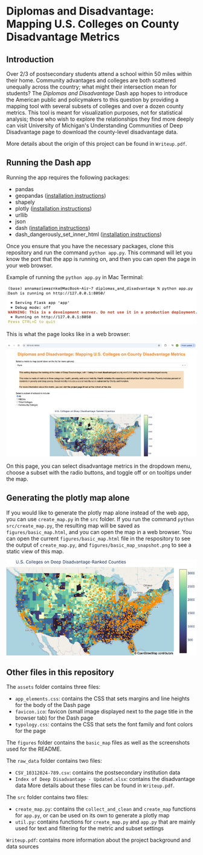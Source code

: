 # Diplomas and Disadvantage: Mapping U.S. Colleges on County Disadvantage Metrics

## Introduction

Over 2/3 of postsecondary students attend a school within 50 miles within their home. Community advantages and colleges are both scattered unequally across the country; what might their intersection mean for students? The *Diplomas and Disadvantage* Dash app hopes to introduce the American public and policymakers to this question by providing a mapping tool with several subsets of colleges and over a dozen county metrics. This tool is meant for visualization purposes, not for statistical analysis; those who wish to explore the relationships they find more deeply can visit University of Michigan's Understanding Communities of Deep Disadvantage page to download the county-level disadvantage data.

More details about the origin of this project can be found in `Writeup.pdf`.

## Running the Dash app

Running the app requires the following packages:
* pandas
* geopandas ([installation instructions](https://geopandas.org/en/stable/getting_started.html))
* shapely
* plotly ([installation instructions](https://plotly.com/python/getting-started/))
* urllib
* json
* dash ([installation instructions](https://dash.plotly.com/installation))
* dash_dangerously_set_inner_html ([installation instructions](https://github.com/plotly/dash-dangerously-set-inner-html))

Once you ensure that you have the necessary packages, clone this repository and run the command `python app.py`. This command will let you know the port that the app is running on, and then you can open the page in your web browser.

Example of running the `python app.py` in Mac Terminal:

![\label{fig:example of running app.py in terminal}](figures/readme_example_command_line.png)

This is what the page looks like in a web browser:

![\label{fig:example of app.py open in web browser}](figures/readme_example_browser.png)

On this page, you can select disadvantage metrics in the dropdown menu, choose a subset with the radio buttons, and toggle off or on tooltips under the map. 

## Generating the plotly map alone

If you would like to generate the plotly map alone instead of the web app, you can use `create_map.py` in the `src` folder. If you run the command `python src/create_map.py`, the resulting map will be saved as `figures/basic_map.html`, and you can open the map in a web browser. You can open the current `figures/basic_map.html` file in the respository to see the output of `create_map.py`, and `figures/basic_map_snapshot.png` to see a static view of this map.

![\label{fig:static plotly map}](figures/basic_map_snapshot.png)

## Other files in this repository

The `assets` folder contains three files:
* `app_elements.css`: contains the CSS that sets margins and line heights for the body of the Dash page
* `favicon.ico`: favicon (small image displayed next to the page title in the browser tab) for the Dash page
* `typology.css`: contains the CSS that sets the font family and font colors for the page

The `figures` folder contains the `basic_map` files as well as the screenshots used for the README.

The `raw_data` folder contains two files:
* `CSV_10312024-789.csv`: contains the postsecondary institution data
* `Index of Deep Disadvantage - Updated.xlsx`: contains the disadvantage data
More details about these files can be found in `Writeup.pdf`.

The `src` folder contains two files:
* `create_map.py`: contains the `collect_and_clean` and `create_map` functions for `app.py`, or can be used on its own to generate a plotly map
* `util.py`: contains functions for `create_map.py` and `app.py` that are mainly used for text and filtering for the metric and subset settings

`Writeup.pdf`: contains more information about the project background and data sources